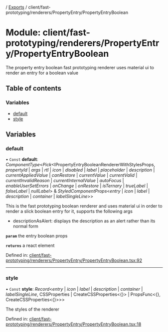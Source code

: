 [](../README.md) / [Exports](../modules.md) / client/fast-prototyping/renderers/PropertyEntry/PropertyEntryBoolean

# Module: client/fast-prototyping/renderers/PropertyEntry/PropertyEntryBoolean

The property entry boolean fast prototyping renderer uses material ui to render
an entry for a boolean value

## Table of contents

### Variables

- [default](client_fast_prototyping_renderers_propertyentry_propertyentryboolean.md#default)
- [style](client_fast_prototyping_renderers_propertyentry_propertyentryboolean.md#style)

## Variables

### default

• `Const` **default**: *ComponentType*<*Pick*<IPropertyEntryBooleanRendererWithStylesProps, *propertyId* \| *args* \| *rtl* \| *icon* \| *disabled* \| *label* \| *placeholder* \| *description* \| *currentAppliedValue* \| *canRestore* \| *currentValue* \| *currentValid* \| *currentInvalidReason* \| *currentInternalValue* \| *autoFocus* \| *enableUserSetErrors* \| *onChange* \| *onRestore* \| *isTernary* \| *trueLabel* \| *falseLabel* \| *nullLabel*\> & *StyledComponentProps*<*entry* \| *icon* \| *label* \| *description* \| *container* \| *labelSingleLine*\>\>

This is the fast prototyping boolean renderer and uses material ui in order to render a slick
boolean entry for it, supports the following args

- descriptionAsAlert: displays the description as an alert rather than its normal form

**`param`** the entry boolean props

**`returns`** a react element

Defined in: [client/fast-prototyping/renderers/PropertyEntry/PropertyEntryBoolean.tsx:92](https://github.com/onzag/itemize/blob/11a98dec/client/fast-prototyping/renderers/PropertyEntry/PropertyEntryBoolean.tsx#L92)

___

### style

• `Const` **style**: *Record*<*entry* \| *icon* \| *label* \| *description* \| *container* \| *labelSingleLine*, CSSProperties \| CreateCSSProperties<{}\> \| PropsFunc<{}, CreateCSSProperties<{}\>\>\>

The styles of the renderer

Defined in: [client/fast-prototyping/renderers/PropertyEntry/PropertyEntryBoolean.tsx:18](https://github.com/onzag/itemize/blob/11a98dec/client/fast-prototyping/renderers/PropertyEntry/PropertyEntryBoolean.tsx#L18)
